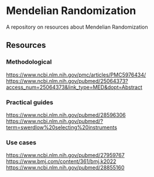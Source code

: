 # Mendelian Randomization

<div align="justify">

A repository on resources about Mendelian Randomization

## Resources

### Methodological

https://www.ncbi.nlm.nih.gov/pmc/articles/PMC5976434/
https://www.ncbi.nlm.nih.gov/pubmed/25064373?access_num=25064373&link_type=MED&dopt=Abstract

### Practical guides

https://www.ncbi.nlm.nih.gov/pubmed/28596306
https://www.ncbi.nlm.nih.gov/pubmed/?term=swerdlow%20selecting%20instruments

### Use cases

https://www.ncbi.nlm.nih.gov/pubmed/27959767
https://www.bmj.com/content/361/bmj.k2022
https://www.ncbi.nlm.nih.gov/pubmed/28855160



</div>
